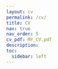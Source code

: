 ```yaml
---
layout: cv
permalink: /cv/
title: CV
nav: true
nav_order: 5
cv_pdf: MY_CV.pdf
description: 
toc:
  sidebar: left
---
```

